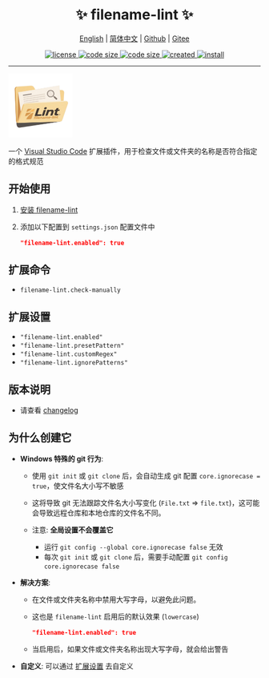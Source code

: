 <p align="center">
    <h1 align="center">✨ filename-lint ✨</h1>
</p>

<p align="center">
    <a href="readme.md">English</a> |
    <a href="readme-cn.md">简体中文</a> |
    <a href="https://github.com/abgox/filename-lint">Github</a> |
    <a href="https://gitee.com/abgox/filename-lint">Gitee</a>
</p>

<p align="center">
    <a href="https://github.com/abgox/filename-lint/blob/main/license">
        <img src="https://img.shields.io/github/license/abgox/filename-lint" alt="license" />
    </a>
    <a href="https://img.shields.io/github/languages/code-size/abgox/filename-lint.svg">
        <img src="https://img.shields.io/github/languages/code-size/abgox/filename-lint.svg" alt="code size" />
    </a>
    <a href="https://img.shields.io/github/repo-size/abgox/filename-lint.svg">
        <img src="https://img.shields.io/github/repo-size/abgox/filename-lint.svg" alt="code size" />
    </a>
    <a href="https://github.com/abgox/filename-lint">
        <img src="https://img.shields.io/github/created-at/abgox/filename-lint" alt="created" />
    </a>
    <a href="https://github.com/abgox/filename-lint">
        <img src="https://img.shields.io/visual-studio-marketplace/i/abgox.filename-lint" alt="install" />
    </a>
</p>

---

<img src="./icon.png" alt="logo" width="128px"/>

一个 [Visual Studio Code](https://code.visualstudio.com/) 扩展插件，用于检查文件或文件夹的名称是否符合指定的格式规范

## 开始使用

1. [安装 filename-lint](https://marketplace.visualstudio.com/items?itemName=abgox.filename-lint)

2. 添加以下配置到 `settings.json` 配置文件中
   ```json
   "filename-lint.enabled": true
   ```

## 扩展命令

- `filename-lint.check-manually`

## 扩展设置

- `"filename-lint.enabled"`
- `"filename-lint.presetPattern"`
- `"filename-lint.customRegex"`
- `"filename-lint.ignorePatterns"`

## 版本说明

- 请查看 [changelog](./changelog.md)

## 为什么创建它

- **Windows 特殊的 git 行为**:

  - 使用 `git init` 或 `git clone` 后，会自动生成 git 配置 `core.ignorecase = true`，使文件名大小写不敏感
  - 这将导致 git 无法跟踪文件名大小写变化 (`File.txt` => `file.txt`)，这可能会导致远程仓库和本地仓库的文件名不同。

  - 注意: **全局设置不会覆盖它**
    - 运行 `git config --global core.ignorecase false` 无效
    - 每次 `git init` 或 `git clone` 后，需要手动配置 `git config core.ignorecase false`

- **解决方案**:

  - 在文件或文件夹名称中禁用大写字母，以避免此问题。
  - 这也是 `filename-lint` 启用后的默认效果 (`lowercase`)

    ```json
    "filename-lint.enabled": true
    ```
  - 当启用后，如果文件或文件夹名称出现大写字母，就会给出警告


- **自定义**: 可以通过 [扩展设置](#扩展设置) 去自定义
